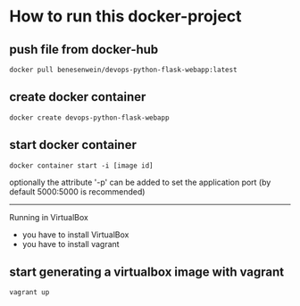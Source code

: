 # How to run this docker-project

## push file from docker-hub
```docker pull benesenwein/devops-python-flask-webapp:latest```

## create docker container
```docker create devops-python-flask-webapp```

## start docker container
```docker container start -i [image id]```

optionally the attribute '-p' can be added to set the application port (by default 5000:5000 is recommended)

---

Running in VirtualBox
- you have to install VirtualBox
- you have to install vagrant

## start generating a virtualbox image with vagrant
```vagrant up```
